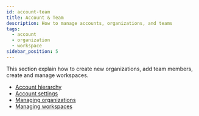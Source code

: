 ```yaml
---
id: account-team
title: Account & Team
description: How to manage accounts, organizations, and teams
tags:
  - account
  - organization
  - workspace
sidebar_position: 5
---
```


This section explain how to create new organizations, add team members, create and manage workspaces.

- [Account hierarchy](/docs/account-team/hierarchy/)
- [Account settings](/docs/account-team/account-settings/)
- [Managing organizations](organizations)
- [Managing workspaces](/docs/account-team/workspaces/)